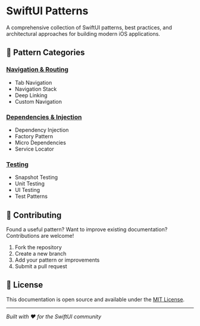 # SwiftUI Patterns

A comprehensive collection of SwiftUI patterns, best practices, and architectural approaches for building modern iOS applications.

## 🔧 Pattern Categories

### [Navigation & Routing](./docs/navigation/)

- Tab Navigation
- Navigation Stack
- Deep Linking
- Custom Navigation

### [Dependencies & Injection](./docs/dependencies/)

- Dependency Injection
- Factory Pattern
- Micro Dependencies
- Service Locator

### [Testing](./docs/testing/)

- Snapshot Testing
- Unit Testing
- UI Testing
- Test Patterns

## 🤝 Contributing

Found a useful pattern? Want to improve existing documentation? Contributions are welcome!

1. Fork the repository
2. Create a new branch
3. Add your pattern or improvements
4. Submit a pull request

## 📄 License

This documentation is open source and available under the [MIT License](LICENSE).

---

*Built with ❤️ for the SwiftUI community*
